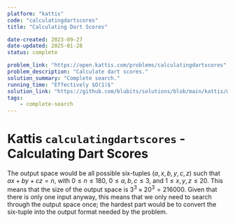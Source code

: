 ```yaml
---
platform: "kattis"
code: "calculatingdartscores"
title: "Calculating Dart Scores"

date-created: 2023-09-27
date-updated: 2025-01-28
status: complete

problem_link: "https://open.kattis.com/problems/calculatingdartscores"
problem_description: "Calculate dart scores."
solution_summary: "Complete search."
running_time: "Effectively $O(1)$"
solution_link: "https://github.com/blubits/solutions/blob/main/kattis/@solved/calculatingdartscores/calculatingdartscores.cpp"
tags:
    - complete-search
---
```


# Kattis `calculatingdartscores` - Calculating Dart Scores

The output space would be all possible six-tuples $(a, x, b, y, c, z)$ such that $ax+by+cz = n$, with $0 \le n \le 180$, $0 \le a, b, c \le 3$, and $1 \le x, y, z \le 20$. This means that the size of the output space is $3^3 \times 20^3=216000$. Given that there is only one input anyway, this means that we only need to search through the output space once; the hardest part would be to convert the six-tuple into the output format needed by the problem.
